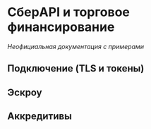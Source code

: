 # СберAPI и торговое финансирование
_Неофициальная документация с примерами_

## Подключение (TLS и токены)

## Эскроу

## Аккредитивы